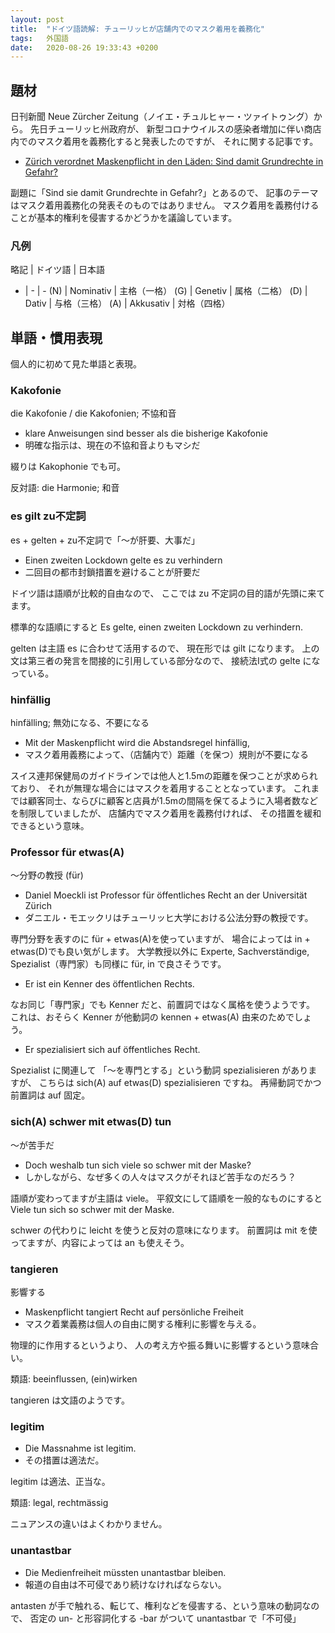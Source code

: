 ```yaml
---
layout: post
title:  "ドイツ語読解: チューリッヒが店舗内でのマスク着用を義務化"
tags:	外国語 
date:	2020-08-26 19:33:43 +0200
---
```

## 題材
日刊新聞 Neue Zürcher Zeitung（ノイエ・チュルヒャー・ツァイトゥング）から。
先日チューリッヒ州政府が、
新型コロナウイルスの感染者増加に伴い商店内でのマスク着用を義務化すると発表したのですが、
それに関する記事です。

* [Zürich verordnet Maskenpflicht in den Läden: Sind damit Grundrechte in Gefahr?](https://www.nzz.ch/zuerich/maskenpflicht-in-zuerich-was-heisst-das-fuer-die-grundrechte-ld.1573164)

副題に「Sind sie damit Grundrechte in Gefahr?」とあるので、
記事のテーマはマスク着用義務化の発表そのものではありません。
マスク着用を義務付けることが基本的権利を侵害するかどうかを議論しています。
### 凡例

略記 | ドイツ語   | 日本語
-   | -         | -
(N) | Nominativ | 主格（一格）
(G) | Genetiv   | 属格（二格）
(D) | Dativ     | 与格（三格）
(A) | Akkusativ | 対格（四格）


## 単語・慣用表現

個人的に初めて見た単語と表現。

### Kakofonie

die Kakofonie / die Kakofonien; 不協和音

* klare Anweisungen sind besser als die bisherige Kakofonie
* 明確な指示は、現在の不協和音よりもマシだ

綴りは Kakophonie でも可。

反対語: die Harmonie; 和音

### es gilt zu不定詞

es + gelten + zu不定詞で「〜が肝要、大事だ」

* Einen zweiten Lockdown gelte es zu verhindern
* 二回目の都市封鎖措置を避けることが肝要だ

ドイツ語は語順が比較的自由なので、
ここでは zu 不定詞の目的語が先頭に来てます。

標準的な語順にすると Es gelte, einen zweiten Lockdown zu verhindern.

gelten は主語 es に合わせて活用するので、
現在形では gilt になります。
上の文は第三者の発言を間接的に引用している部分なので、
接続法I式の gelte になっている。

### hinfällig

hinfälling; 無効になる、不要になる

* Mit der Maskenpflicht wird die Abstandsregel hinfällig,
* マスク着用義務によって、（店舗内で）距離（を保つ）規則が不要になる

スイス連邦保健局のガイドラインでは他人と1.5mの距離を保つことが求められており、
それが無理な場合にはマスクを着用することとなっています。
これまでは顧客同士、ならびに顧客と店員が1.5mの間隔を保てるように入場者数などを制限していましたが、
店舗内でマスク着用を義務付ければ、
その措置を緩和できるという意味。

### Professor für etwas(A)

〜分野の教授 (für)

* Daniel Moeckli ist Professor für öffentliches Recht an der Universität Zürich
* ダニエル・モエックリはチューリッヒ大学における公法分野の教授です。

専門分野を表すのに für + etwas(A)を使っていますが、
場合によっては in + etwas(D)でも良い気がします。
大学教授以外に Experte, Sachverständige, Spezialist（専門家）も同様に für, in で良さそうです。

* Er ist ein Kenner des öffentlichen Rechts.

なお同じ「専門家」でも Kenner だと、前置詞ではなく属格を使うようです。
これは、おそらく Kenner が他動詞の kennen + etwas(A) 由来のためでしょう。

* Er spezialisiert sich auf öffentliches Recht.

Spezialist に関連して 「〜を専門とする」という動詞 spezialisieren がありますが、
こちらは sich(A) auf etwas(D) spezialisieren ですね。
再帰動詞でかつ前置詞は auf 固定。

### sich(A) schwer mit etwas(D) tun 

〜が苦手だ

* Doch weshalb tun sich viele so schwer mit der Maske?
* しかしながら、なぜ多くの人々はマスクがそれほど苦手なのだろう？

語順が変わってますが主語は viele。
平叙文にして語順を一般的なものにすると Viele tun sich so schwer mit der Maske.

schwer の代わりに leicht を使うと反対の意味になります。
前置詞は mit を使ってますが、内容によっては an も使えそう。

### tangieren

影響する

* Maskenpflicht tangiert Recht auf persönliche Freiheit
* マスク着業義務は個人の自由に関する権利に影響を与える。

物理的に作用するというより、
人の考え方や振る舞いに影響するという意味合い。

類語: beeinflussen, (ein)wirken 

tangieren は文語のようです。

### legitim

* Die Massnahme ist legitim.
* その措置は適法だ。

legitim は適法、正当な。

類語: legal, rechtmässig

ニュアンスの違いはよくわかりません。

### unantastbar

* Die Medienfreiheit müssten unantastbar bleiben.
* 報道の自由は不可侵であり続けなければならない。

antasten が手で触れる、転じて、権利などを侵害する、という意味の動詞なので、
否定の un- と形容詞化する -bar がついて unantastbar で「不可侵」